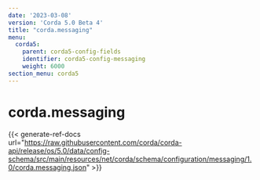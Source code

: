 ```yaml
---
date: '2023-03-08'
version: 'Corda 5.0 Beta 4'
title: "corda.messaging"
menu:
  corda5:
    parent: corda5-config-fields
    identifier: corda5-config-messaging
    weight: 6000
section_menu: corda5
---
```

# corda.messaging
{{< generate-ref-docs url="https://raw.githubusercontent.com/corda/corda-api/release/os/5.0/data/config-schema/src/main/resources/net/corda/schema/configuration/messaging/1.0/corda.messaging.json" >}}